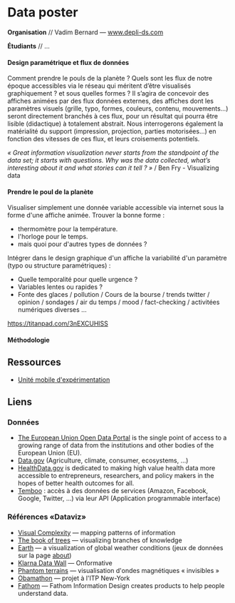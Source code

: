 # Data poster

**Organisation** // Vadim Bernard — www.depli-ds.com

**Étudiants** // ...

#### Design paramétrique et flux de données
Comment prendre le pouls de la planète ? Quels sont les flux de notre époque accessibles via le réseau qui méritent d’être visualisés graphiquement ? et sous quelles formes ?
Il s’agira de concevoir des affiches animées par des flux données externes, des affiches dont les paramètres visuels (grille, typo, formes, couleurs, contenu, mouvements…) seront directement branchés à ces flux, pour un résultat qui pourra être lisible (didactique) à totalement abstrait.
Nous interrogerons également la matérialité du support (impression, projection, parties motorisées…) en fonction des vitesses de ces flux, et leurs croisements potentiels.

*« Great information visualization never starts from the standpoint of the data set; it starts with questions. Why was the data collected, what’s interesting about it and what stories can it tell ? »* / Ben Fry - Visualizing data

#### Prendre le poul de la planète

Visualiser simplement une donnée variable accessible via internet sous la forme d'une affiche animée. Trouver la bonne forme :
  * thermomètre pour la température.
  * l'horloge pour le temps.
  * mais quoi pour d'autres types de données ? 
  
Intégrer dans le design graphique d'un affiche la variabilité d'un paramètre (typo ou structure paramétriques) : 
* Quelle temporalité pour quelle urgence ? 
* Variables lentes ou rapides ?
* Fonte des glaces / pollution / Cours de la bourse / trends twitter / opinion / sondages / air du temps / mood / fact-checking / activitées numériques diverses …

https://titanpad.com/3nEXCUHlSS

#### Méthodologie


## Ressources
* [Unité mobile d'expérimentation](http://unitemobile.ensad.fr/?page_id=20)

## Liens
### Données
* [The European Union Open Data Portal](http://data.europa.eu/) is the single point of access to a growing range of data from the institutions and other bodies of the European Union (EU).
* [Data.gov](https://www.data.gov/) (Agriculture, climate, consumer, ecosystems, ...)
* [HealthData.gov](https://www.healthdata.gov) is dedicated to making high value health data more accessible to entrepreneurs, researchers, and policy makers in the hopes of better health outcomes for all.
* [Temboo](https://temboo.com/library/) : accès à des données de services (Amazon, Facebook, Google, Twitter, ...) via leur API (Application programmable interface) 

### Références «Dataviz»
* [Visual Complexity](http://www.visualcomplexity.com/vc/) — mapping patterns of information
* [The book of trees](http://www.bookoftrees.info/bt/) — visualizing branches of knowledge
* [Earth](earth.nullschool.net) — a visualization of global weather conditions (jeux de données sur la page [about](https://earth.nullschool.net/about.html))
* [Klarna Data Wall](http://onformative.com/work/klarna-data-wall) — Onformative
* [Phantom terrains](http://phantomterrains.com/) — visualisation d'ondes magnétiques « invisibles »
* [Obamathon](https://medium.com/@itpnyu/itps-obamathon-2e74b1bef9e9#.n2l3jeca1) — projet à l'ITP New-York
* [Fathom](https://fathom.info/projects/) — Fathom Information Design creates products to help people understand data.
